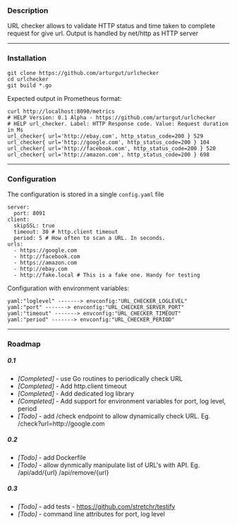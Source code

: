 ### Description
URL checker allows to validate HTTP status and time taken to complete request for give url. Output is handled by net/http as HTTP server

---

### Installation 
```
git clone https://github.com/arturgut/urlchecker
cd urlchecker
git build *.go
```

Expected output in Prometheus format:
```
curl http://localhost:8090/metrics
# HELP Version: 0.1 Alpha - https://github.com/arturgut/urlchecker
# HELP url_checker. Label: HTTP Response code. Value: Request duration in Ms
url_checker{ url='http://ebay.com', http_status_code=200 } 529
url_checker{ url='http://google.com', http_status_code=200 } 104
url_checker{ url='http://facebook.com', http_status_code=200 } 520
url_checker{ url='http://amazon.com', http_status_code=200 } 698
```

---

### Configuration 
The configuration is stored in a single `config.yaml` file
```
server: 
  port: 8091
client: 
  skipSSL: true
  timeout: 30 # http.client timeout
  period: 5 # How often to scan a URL. In seconds.
urls:
  - https://google.com
  - http://facebook.com
  - https://amazon.com
  - http://ebay.com
  - http://fake.local # This is a fake one. Handy for testing
```

Configuration with environment variables:
```
yaml:"loglevel" -------> envconfig:"URL_CHECKER_LOGLEVEL"
yaml:"port" -------> envconfig:"URL_CHECKER_SERVER_PORT"
yaml:"timeout" -------> envconfig:"URL_CHECKER_TIMEOUT"
yaml:"period" -------> envconfig:"URL_CHECKER_PERIOD"
```

---

### Roadmap

##### 0.1 

* *[Completed]* - use Go routines to periodically check URL
* *[Completed]* - Add http.client timeout 
* *[Completed]* - Add dedicated log library
* *[Completed]* - Add support for environment variables for port, log level, period
* *[Todo]* - add /check endpoint to allow dynamically check URL. Eg. /check?url=http:\/\/google.com



##### 0.2 

* *[Todo]* - add Dockerfile 
* *[Todo]* - allow dynmically manipulate list of URL's with API. Eg. /api/add/{url} /api/remove/{url}


##### 0.3

* *[Todo]* - add tests - https://github.com/stretchr/testify
* *[Todo]* - command line attributes for port, log level 
